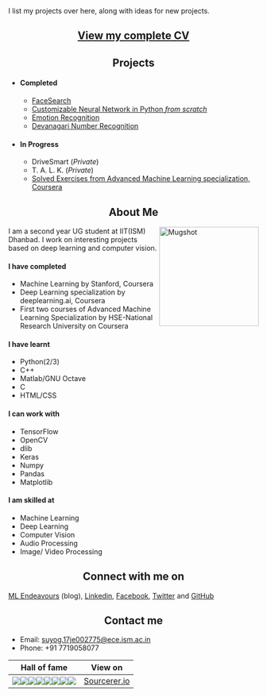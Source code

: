<head><link rel="shortcut icon" type="image/png" href="favicon.png"></head>
I list my projects over here, along with ideas for new projects.<br />
<h2 align="center"><a href="./CV.pdf">View my complete CV</a></h2>

<h2 align="center"> Projects </h2>

- #### Completed
  * [FaceSearch](https://IAmSuyogJadhav.github.io/FaceSearch/)
  * [Customizable Neural Network in Python _from scratch_ ](https://github.com/IAmSuyogJadhav/Neural-Network-in-Python-using-Numpy)
  * [Emotion Recognition](https://github.com/IAmSuyogJadhav/Emotion-Recognition)
  * [Devanagari Number Recognition](https://github.com/IAmSuyogJadhav/Devanagari-Number-Recognition)

- #### In Progress
  * DriveSmart (_Private_)
  * T. A. L. K. (_Private_)
  * [Solved Exercises from Advanced Machine Learning specialization, Coursera](../AML-Specialization-Exercises-Coursera)

<h2 align="center"> About Me </h2>

<img align="right" src="https://avatars1.githubusercontent.com/u/30121918?s=460&v=4" alt="Mugshot" height="200" width="200">

I am a second year UG student at IIT(ISM) Dhanbad. I work on interesting projects based on deep learning and computer vision.
#### I have completed
- Machine Learning by Stanford, Coursera
- Deep Learning specialization by deeplearning.ai, Coursera
- First two courses of Advanced Machine Learning Specialization by HSE-National Research University on Coursera

#### I have learnt
- Python(2/3)
- C++
- Matlab/GNU Octave
- C
- HTML/CSS

#### I can work with
- TensorFlow
- OpenCV
- dlib
- Keras
- Numpy
- Pandas
- Matplotlib

#### I am skilled at
- Machine Learning
- Deep Learning
- Computer Vision
- Audio  Processing
- Image/ Video Processing

<h2 align="center"> Connect with me on </h2>

[ML Endeavours](http://www.mlendeavours.wordpress.com) (blog), [Linkedin](https://www.linkedin.com/in/IAmSuyogJadhav/), [Facebook](https://www.facebook.com/IAmSuyogJadhav), [Twitter](https://www.twitter.com/IAmSuyogJadhav) and [GitHub](https://github.com/IAmSuyogJadhav)

<h2 align="center"> Contact me </h2>

- Email: [suyog.17je002775@ece.ism.ac.in](mailto:suyog.17je002775@ece.ism.ac.in)
- Phone: +91 7719058077


Hall of fame | View on
:--------------------------------------------------------------------------------------------:|:--:
[![](https://sourcerer.io/fame/IAmSuyogJadhav/IAmSuyogJadhav/iamsuyogjadhav.github.io/images/0)](https://sourcerer.io/fame/IAmSuyogJadhav/IAmSuyogJadhav/iamsuyogjadhav.github.io/links/0)[![](https://sourcerer.io/fame/IAmSuyogJadhav/IAmSuyogJadhav/iamsuyogjadhav.github.io/images/1)](https://sourcerer.io/fame/IAmSuyogJadhav/IAmSuyogJadhav/iamsuyogjadhav.github.io/links/1)[![](https://sourcerer.io/fame/IAmSuyogJadhav/IAmSuyogJadhav/iamsuyogjadhav.github.io/images/2)](https://sourcerer.io/fame/IAmSuyogJadhav/IAmSuyogJadhav/iamsuyogjadhav.github.io/links/2)[![](https://sourcerer.io/fame/IAmSuyogJadhav/IAmSuyogJadhav/iamsuyogjadhav.github.io/images/3)](https://sourcerer.io/fame/IAmSuyogJadhav/IAmSuyogJadhav/iamsuyogjadhav.github.io/links/3)[![](https://sourcerer.io/fame/IAmSuyogJadhav/IAmSuyogJadhav/iamsuyogjadhav.github.io/images/4)](https://sourcerer.io/fame/IAmSuyogJadhav/IAmSuyogJadhav/iamsuyogjadhav.github.io/links/4)[![](https://sourcerer.io/fame/IAmSuyogJadhav/IAmSuyogJadhav/iamsuyogjadhav.github.io/images/5)](https://sourcerer.io/fame/IAmSuyogJadhav/IAmSuyogJadhav/iamsuyogjadhav.github.io/links/5)[![](https://sourcerer.io/fame/IAmSuyogJadhav/IAmSuyogJadhav/iamsuyogjadhav.github.io/images/6)](https://sourcerer.io/fame/IAmSuyogJadhav/IAmSuyogJadhav/iamsuyogjadhav.github.io/links/6)[![](https://sourcerer.io/fame/IAmSuyogJadhav/IAmSuyogJadhav/iamsuyogjadhav.github.io/images/7)](https://sourcerer.io/fame/IAmSuyogJadhav/IAmSuyogJadhav/iamsuyogjadhav.github.io/links/7) | [Sourcerer.io](https://sourcerer.io/IAmSuyogJadhav/)
